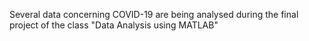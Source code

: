 Several data concerning COVID-19 are being analysed during the final project of the class "Data Analysis using MATLAB"
